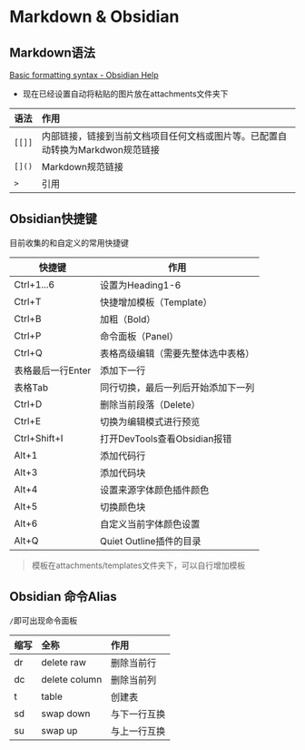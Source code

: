# Markdown & Obsidian 

## Markdown语法

[Basic formatting syntax - Obsidian Help](https://help.obsidian.md/Editing+and+formatting/Basic+formatting+syntax)

- 现在已经设置自动将粘贴的图片放在attachments文件夹下 

| 语法   | 作用                                                                           |
|:------ |:------------------------------------------------------------------------------ |
| `[[]]` | 内部链接，链接到当前文档项目任何文档或图片等。已配置自动转换为Markdwon规范链接 |
| `[]()` | Markdown规范链接                                                               |
| `> `   | 引用                                                                               |



## Obsidian快捷键

目前收集的和自定义的常用快捷键

| 快捷键            | 作用                               |
| ----------------- | ---------------------------------- |
| Ctrl+1...6        | 设置为Heading1-6                   |
| Ctrl+T            | 快捷增加模板（Template）           |
| Ctrl+B            | 加粗（Bold）                       |
| Ctrl+P            | 命令面板（Panel）                  |
| Ctrl+Q            | 表格高级编辑（需要先整体选中表格） |
| 表格最后一行Enter | 添加下一行                         |
| 表格Tab           | 同行切换，最后一列后开始添加下一列 |
| Ctrl+D            | 删除当前段落（Delete）             |
| Ctrl+E            | 切换为编辑模式进行预览             |
| Ctrl+Shift+I      | 打开DevTools查看Obsidian报错       |
| Alt+1             | 添加代码行                         |
| Alt+3             | 添加代码块                         |
| Alt+4             | 设置来源字体颜色插件颜色           |
| Alt+5             | 切换颜色块                         | 
| Alt+6             | 自定义当前字体颜色设置             |
| Alt+Q             | Quiet Outline插件的目录            |

> 模板在attachments/templates文件夹下，可以自行增加模板


## Obsidian 命令Alias

`/`即可出现命令面板

| 缩写 | 全称          | 作用         |
|:---- |:------------- |:------------ |
| dr   | delete raw    | 删除当前行   |
| dc   | delete column | 删除当前列   | 
| t    | table         | 创建表       |
| sd   | swap down     | 与下一行互换 |
| su   | swap up       | 与上一行互换 |
